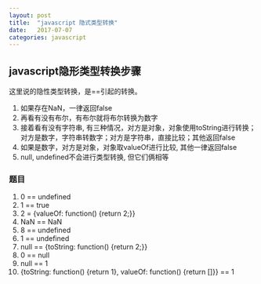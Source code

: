 ```yaml
---
layout: post
title:  "javascript 隐式类型转换"
date:   2017-07-07
categories: javascript
---
```


## javascript隐形类型转换步骤

这里说的隐性类型转换，是==引起的转换。

1. 如果存在NaN，一律返回false
2. 再看有没有布尔，有布尔就将布尔转换为数字
3. 接着看有没有字符串, 有三种情况，对方是对象，对象使用toString进行转换；对方是数字，字符串转数字；对方是字符串，直接比较；其他返回false
4. 如果是数字，对方是对象，对象取valueOf进行比较, 其他一律返回false
5. null, undefined不会进行类型转换, 但它们俩相等

### 题目
1. 0 == undefined
2. 1 == true
3. 2 = {valueOf: function() {return 2;}}
4. NaN == NaN
5. 8 == undefined
6. 1 == undefined
7. null == {toString: function() {return 2;}}
8. 0 == null
9. null == 1
10. {toString: function() {return 1}, valueOf: function() {return []}} == 1

